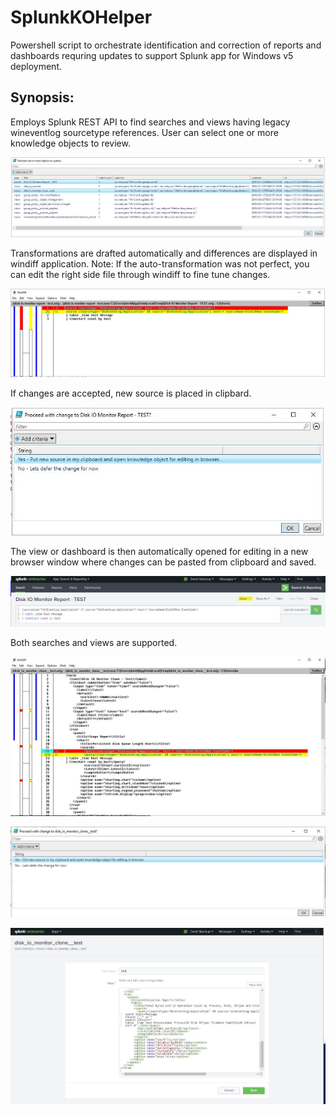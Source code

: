 # SplunkKOHelper
Powershell script to orchestrate identification and correction of reports and dashboards requring updates to support Splunk app for Windows v5 deployment.

Synopsis:
-----------------------------------

Employs Splunk REST API to find searches and views having legacy wineventlog sourcetype references.  User can select one or more knowledge objects to review.

![alt tag](https://github.com/dstaulcu/SplunkKOHelper/blob/master/screencaps/snap1.JPG)

Transformations are drafted automatically and differences are displayed in windiff application.  Note: If the auto-transformation was not perfect, you can edit the right side file through windiff to fine tune changes.

![alt tag](https://github.com/dstaulcu/SplunkKOHelper/blob/master/screencaps/snap2.JPG)

If changes are accepted, new source is placed in clipbard.

![alt tag](https://github.com/dstaulcu/SplunkKOHelper/blob/master/screencaps/snap3.JPG)

The view or dashboard is then automatically opened for editing in a new browser window where changes can be pasted from clipboard and saved.  

![alt tag](https://github.com/dstaulcu/SplunkKOHelper/blob/master/screencaps/snap4.JPG)

Both searches and views are supported.

![alt tag](https://github.com/dstaulcu/SplunkKOHelper/blob/master/screencaps/snap5.JPG)

![alt tag](https://github.com/dstaulcu/SplunkKOHelper/blob/master/screencaps/snap6.JPG)

![alt tag](https://github.com/dstaulcu/SplunkKOHelper/blob/master/screencaps/snap7.JPG)

